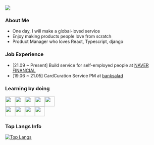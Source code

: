 # <img src="https://user-images.githubusercontent.com/29336686/205491428-dff15bde-6d9b-4b18-ab75-6dbc4d1f4f0b.png" />

### About Me
- One day, I will make a global-loved service
- Enjoy making products people love from scratch
- Product Manager who loves React, Typescript, django


### Job Experience
- [21.09 ~ Present] Build service for self-employed people at <a href="https://www.naverfincorp.com/main" target="_blank">NAVER FINANCIAL</a>
- [19.06 ~ 21.05] CardCuration Service PM at <a href="https://www.banksalad.com/" target="_blank">banksalad</a>


### Learning by doing
<div style="display: flex;">
<img src="https://user-images.githubusercontent.com/29336686/205490549-4ab00be0-0f25-421a-acf4-5a3d4f23c705.svg" style="width:32px; height:32px;" />
<img src="https://user-images.githubusercontent.com/29336686/205492615-a97e8d5e-bd3c-4286-a3f4-78bff5b6e74f.svg" style="width:32px; height:32px;" />
<img src="https://user-images.githubusercontent.com/29336686/205490403-efffbfc0-fecb-4094-b111-0356c03faf3f.svg" style="width:32px; height:32px;" />
<img src="https://user-images.githubusercontent.com/29336686/205490563-a83c87f6-9c6a-4959-8ec7-90c7d320347b.svg" style="width:32px; height:32px;" />
<img src="https://user-images.githubusercontent.com/29336686/205490594-9daa3ca2-06a7-40e7-bebe-f1ab96b5352c.svg" style="width:32px; height:32px;" />
</div>

<div style="display: flex;">
<img src="https://user-images.githubusercontent.com/29336686/205490512-273b5b89-b3b7-415e-a9ad-d16b3f9b0bdf.svg" style="width:32px; height:32px;" />
<img src="https://user-images.githubusercontent.com/29336686/205490444-e686e93f-7db3-4061-b9dc-dbd02b72cb32.svg" style="width:32px; height:32px;" />
<img src="https://user-images.githubusercontent.com/29336686/205490431-2c2f95ba-92bc-46f4-989b-1c194e2b94d9.svg" style="width:32px; height:32px;" />
<img src="https://user-images.githubusercontent.com/29336686/205490479-d7d5e7c8-e587-4403-8c7a-85a538ba12da.svg" style="width:32px; height:32px;" />
</div>

### Top Langs Info
[![Top Langs](https://github-readme-stats.vercel.app/api/top-langs/?username=fullyalive&hide=css,html)](https://github.com/anuraghazra/github-readme-stats)
